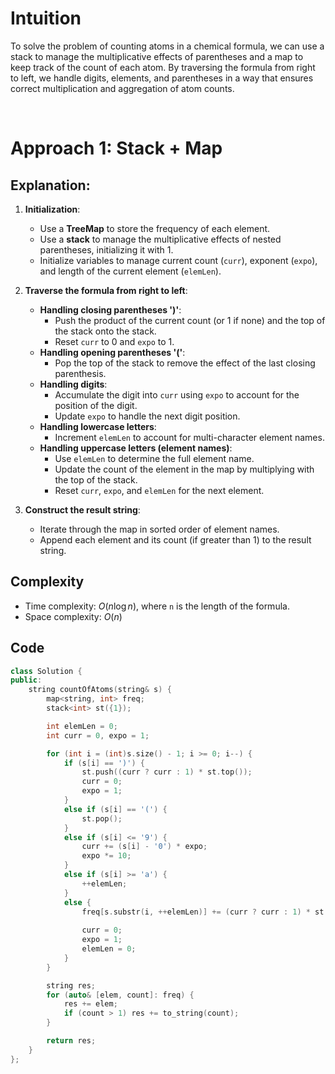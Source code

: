 # Intuition

To solve the problem of counting atoms in a chemical formula, we can use a stack to manage the multiplicative effects of parentheses and a map to keep track of the count of each atom. By traversing the formula from right to left, we handle digits, elements, and parentheses in a way that ensures correct multiplication and aggregation of atom counts.

<p>&nbsp;</p>

# Approach 1: Stack + Map

## Explanation:

1. **Initialization**:
   - Use a **TreeMap** to store the frequency of each element.
   - Use a **stack** to manage the multiplicative effects of nested parentheses, initializing it with 1.
   - Initialize variables to manage current count (`curr`), exponent (`expo`), and length of the current element (`elemLen`).

2. **Traverse the formula from right to left**:
   - **Handling closing parentheses ')'**:
     - Push the product of the current count (or 1 if none) and the top of the stack onto the stack.
     - Reset `curr` to 0 and `expo` to 1.
   - **Handling opening parentheses '('**:
     - Pop the top of the stack to remove the effect of the last closing parenthesis.
   - **Handling digits**:
     - Accumulate the digit into `curr` using `expo` to account for the position of the digit.
     - Update `expo` to handle the next digit position.
   - **Handling lowercase letters**:
     - Increment `elemLen` to account for multi-character element names.
   - **Handling uppercase letters (element names)**:
     - Use `elemLen` to determine the full element name.
     - Update the count of the element in the map by multiplying with the top of the stack.
     - Reset `curr`, `expo`, and `elemLen` for the next element.

3. **Construct the result string**:
   - Iterate through the map in sorted order of element names.
   - Append each element and its count (if greater than 1) to the result string.

## Complexity
- Time complexity: $O(n \log n)$, where `n` is the length of the formula.
- Space complexity: $O(n)$

## Code 
```cpp
class Solution {
public:
    string countOfAtoms(string& s) {
        map<string, int> freq;
        stack<int> st({1});

        int elemLen = 0;
        int curr = 0, expo = 1;

        for (int i = (int)s.size() - 1; i >= 0; i--) {
            if (s[i] == ')') {
                st.push((curr ? curr : 1) * st.top());
                curr = 0;
                expo = 1;
            }
            else if (s[i] == '(') {
                st.pop();
            }
            else if (s[i] <= '9') {
                curr += (s[i] - '0') * expo;
                expo *= 10;
            }
            else if (s[i] >= 'a') {
                ++elemLen;
            }
            else {
                freq[s.substr(i, ++elemLen)] += (curr ? curr : 1) * st.top();
                
                curr = 0;
                expo = 1;
                elemLen = 0;
            }
        }

        string res;
        for (auto& [elem, count]: freq) {
            res += elem;
            if (count > 1) res += to_string(count);
        }

        return res;
    }
};
```